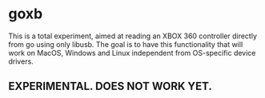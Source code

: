 # goxb

This is a total experiment, aimed at reading an XBOX 360 controller directly from go using only libusb.  The goal is to have this functionality that will work on MacOS, Windows and Linux independent from OS-specific device drivers.

## EXPERIMENTAL.  DOES NOT WORK YET.
